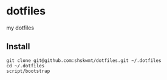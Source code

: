# dotfiles

my dotfiles

## Install

```
git clone git@github.com:shskwmt/dotfiles.git ~/.dotfiles
cd ~/.dotfiles
script/bootstrap
```
